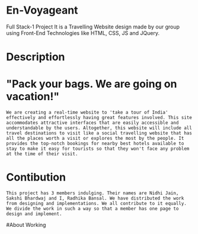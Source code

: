 # En-Voyageant
Full Stack-1 Project
It is a Travelling Website design made by our group using Front-End Technologies like HTML, CSS, JS and JQuery.

# Description
# "Pack your bags. We are going on vacation!"
	We are creating a real-time website to 'take a tour of India' effectively and effortlessly having great features involved. This site accommodates attractive interfaces that are easily accessible and understandable by the users. Altogether, this website will include all travel destinations to visit like a social travelling website that has all the places worth a visit or explores the most by the people. It provides the top-notch bookings for nearby best hotels available to stay to make it easy for tourists so that they won't face any problem at the time of their visit.

# Contibution
	This project has 3 members indulging. Their names are Nidhi Jain, Sakshi Bhardwaj and I, Radhika Bansal. We have distributed the work from designing and implementations. We all contribute to it equally. We divide the work in such a way so that a member has one page to design and implement.

#About Working

